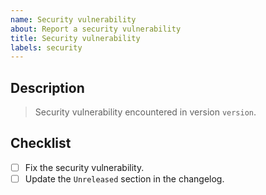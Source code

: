 ```yaml
---
name: Security vulnerability
about: Report a security vulnerability
title: Security vulnerability
labels: security
---
```


## Description

> Security vulnerability encountered in version `version`.

[//]: # (Describe the bug right here.)

## Checklist

- [ ] Fix the security vulnerability.
- [ ] Update the `Unreleased` section in the changelog.
